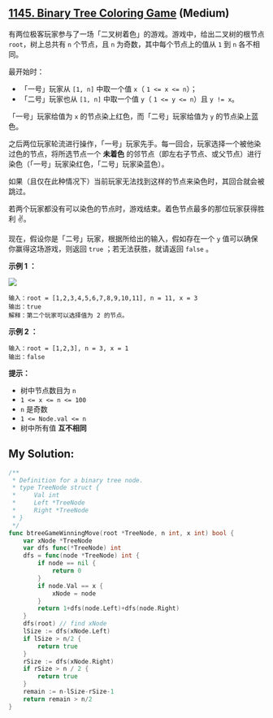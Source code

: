 ## [1145. Binary Tree Coloring Game](https://leetcode.cn/problems/binary-tree-coloring-game) (Medium)

有两位极客玩家参与了一场「二叉树着色」的游戏。游戏中，给出二叉树的根节点 `root`，树上总共有 `n` 个节点，且 `n` 为奇数，其中每个节点上的值从 `1` 到 `n` 各不相同。

最开始时：

- 「一号」玩家从 `[1, n]` 中取一个值 `x`（ `1 <= x <= n`）；
- 「二号」玩家也从 `[1, n]` 中取一个值 `y`（ `1 <= y <= n`）且 `y != x`。

「一号」玩家给值为 `x` 的节点染上红色，而「二号」玩家给值为 `y` 的节点染上蓝色。

之后两位玩家轮流进行操作，「一号」玩家先手。每一回合，玩家选择一个被他染过色的节点，将所选节点一个 **未着色** 的邻节点（即左右子节点、或父节点）进行染色（「一号」玩家染红色，「二号」玩家染蓝色）。

如果（且仅在此种情况下）当前玩家无法找到这样的节点来染色时，其回合就会被跳过。

若两个玩家都没有可以染色的节点时，游戏结束。着色节点最多的那位玩家获得胜利 ✌️。

现在，假设你是「二号」玩家，根据所给出的输入，假如存在一个 `y` 值可以确保你赢得这场游戏，则返回 `true` ；若无法获胜，就请返回 `false` 。

**示例 1 ：**

![](https://assets.leetcode.com/uploads/2019/08/01/1480-binary-tree-coloring-game.png)

```
输入：root = [1,2,3,4,5,6,7,8,9,10,11], n = 11, x = 3
输出：true
解释：第二个玩家可以选择值为 2 的节点。
```

**示例 2 ：**

```
输入：root = [1,2,3], n = 3, x = 1
输出：false

```

**提示：**

- 树中节点数目为 `n`
- `1 <= x <= n <= 100`
- `n` 是奇数
- `1 <= Node.val <= n`
- 树中所有值 **互不相同**

## My Solution:

```go
/**
 * Definition for a binary tree node.
 * type TreeNode struct {
 *     Val int
 *     Left *TreeNode
 *     Right *TreeNode
 * }
 */
func btreeGameWinningMove(root *TreeNode, n int, x int) bool {
    var xNode *TreeNode
    var dfs func(*TreeNode) int
    dfs = func(node *TreeNode) int {
        if node == nil {
            return 0
        }
        if node.Val == x {
            xNode = node
        }
        return 1+dfs(node.Left)+dfs(node.Right)
    }
    dfs(root) // find xNode
    lSize := dfs(xNode.Left)
    if lSize > n/2 {
        return true
    }
    rSize := dfs(xNode.Right)
    if rSize > n / 2 {
        return true
    }
    remain := n-lSize-rSize-1
    return remain > n/2
}
```
